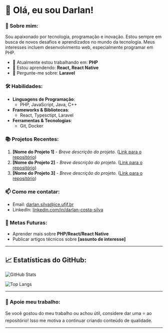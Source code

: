 # 👋 Olá, eu sou Darlan!

### 🌟 Sobre mim:
Sou apaixonado por tecnologia, programação e inovação. Estou sempre em busca de novos desafios e aprendizados no mundo da tecnologia. Meus interesses incluem desenvolvimento web, especialmente programar em PHP.

- 🔭 Atualmente estou trabalhando em: **PHP**
- 🌱 Estou aprendendo: **React, React Native**
- 💬 Pergunte-me sobre: **Laravel**

### 🛠️ Habilidades:
- **Linguagens de Programação**: 
  - PHP, JavaScript, Java, C++
- **Frameworks & Bibliotecas**:
  - React, Typesctipt, Laravel
- **Ferramentas & Tecnologias**:
  - Git, Docker

### 📚 Projetos Recentes:
1. **[Nome do Projeto 1]** - _Breve descrição do projeto._ ([Link para o repositório](https://github.com/seuusuario/repositorio))
2. **[Nome do Projeto 2]** - _Breve descrição do projeto._ ([Link para o repositório](https://github.com/seuusuario/repositorio))
3. **[Nome do Projeto 3]** - _Breve descrição do projeto._ ([Link para o repositório](https://github.com/seuusuario/repositorio))


### 📫 Como me contatar:
- Email: [darlan.silva@ice.ufjf.br](mailto:darlan.silva@ice.ufjf.br)
- LinkedIn: [linkedin.com/in/darlan-costa-silva](https://www.linkedin.com/in/darlan-costa-silva)

### 🎯 Metas Futuras:
- Aprender mais sobre **PHP/React/React Native**
- Publicar artigos técnicos sobre **[assunto de interesse]**

---

## 📈 Estatísticas do GitHub:

![GitHub Stats](https://github-readme-stats.vercel.app/api?username=DarlanHenrique&show_icons=true&theme=radical)

![Top Langs](https://github-readme-stats.vercel.app/api/top-langs/?username=DarlanHenrique&layout=compact&theme=radical)

---

### 🙌 Apoie meu trabalho:
Se você gostou do meu trabalho ou achou útil, considere dar uma ⭐️ ao repositório! Isso me motiva a continuar criando conteúdo de qualidade.

---

